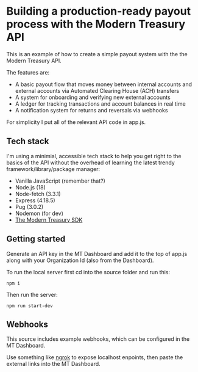 # Building a production-ready payout process with the Modern Treasury API

This is an example of how to create a simple payout system with the the Modern Treasury API.

The features are:

 - A basic payout flow that moves money between internal accounts and external accounts via Automated Clearing House (ACH) transfers  
 - A system for onboarding and verifying new external accounts
 - A ledger for tracking transactions and account balances in real time
 - A notification system for returns and reversals via webhooks

 For simplicity I put all of the relevant API code in app.js.

## Tech stack
I'm using a minimial, accessible tech stack to help you get right to the basics of the API without the overhead of learning the latest trendy framework/library/package manager:

 - Vanilla JavaScript (remember that?)
 - Node.js (18)
 - Node-fetch (3.3.1)
 - Express (4.18.5)
 - Pug (3.0.2)
 - Nodemon (for dev)
 - [The Modern Treasury SDK](https://github.com/Modern-Treasury/modern-treasury-node)

## Getting started

Generate an API key in the MT Dashboard and add it to the top of app.js along with your Organization Id (also from the Dashboard).

To run the local server first cd into the source folder and run this:

    npm i

Then run the server:

    npm run start-dev

## Webhooks

This source includes example webhooks, which can be configured in the MT Dashboard.

Use something like [ngrok](https://dashboard.ngrok.com/get-started/setup_) to expose localhost enpoints, then paste the external links into the MT Dashboard.
